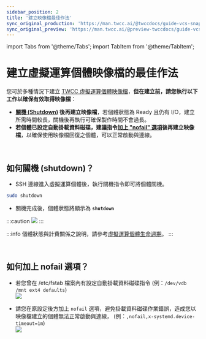 ```yaml
---
sidebar_position: 2
title: '建立映像檔最佳作法'
sync_original_production: 'https://man.twcc.ai/@twccdocs/guide-vcs-snapshot-best-practice-zh'
sync_original_preview: 'https://man.twcc.ai/@preview-twccdocs/guide-vcs-snapshot-best-practice-zh'
---
```


import Tabs from '@theme/Tabs';
import TabItem from '@theme/TabItem';

# 建立虛擬運算個體映像檔的最佳作法

您可於多種情況下建立 [TWCC 虛擬運算個體映像檔](/user-guides/twcc/vcs/instances/details/create-image.md)，**但在建立前，請您執行以下工作以確保有效取得映像檔**：

- **[關機 (Shutdown)](#如何關機-shutdown) 後再建立映像檔**，若個體狀態為 Ready 且仍有 I/O，建立所需時間較長，關機後再執行可確保製作時間不會過長。
- **若個體已設定自動掛載資料磁碟，建議指令[加上 "nofail" 選項](#如何加上-nofail-選項)後再建立映像檔**，以確保使用映像檔回復之個體，可以正常啟動與連線。

<br/>


## 如何關機 (shutdown)？

- SSH 連線進入虛擬運算個體後，執行關機指令即可將個體關機。 

```bash
sudo shutdown
```

- 關機完成後，個體狀態將顯示為 **`shutdown`**

:::caution
![](https://cos.twcc.ai/SYS-MANUAL/uploads/upload_d0a1329d89f244dfca9d602ef826b0dd.png)
:::

:::info
個體狀態與計費關係之說明，請參考[<ins>虛擬運算個體生命週期</ins>](https://man.twcc.ai/@twccdocs/concept-vcs-lifecycle-zh)。
:::

<br/>


## 如何加上 nofail 選項？

- 若您曾在 /etc/fstab 檔案內有設定自動掛載資料磁碟指令
(例：`/dev/vdb /mnt ext4 defaults`)<br/>
![](https://cos.twcc.ai/SYS-MANUAL/uploads/upload_09ddb7ad46cfae66dcb3fa7cb75244c0.png)

- 請您在原設定後方加上 `nofail` 選項，避免掛載資料磁碟作業錯誤，造成您以映像檔建立的個體無法正常啟動與連線，
(例：`,nofail,x-systemd.device-timeout=1m`)<br/>
![](https://cos.twcc.ai/SYS-MANUAL/uploads/upload_d82af67186cc021e21a4f4d59630cc4d.png)